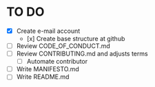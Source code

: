 # TO DO

- [x] Create e-mail account
   -    [x] Create base structure at github 
- [ ] Review CODE_OF_CONDUCT.md
- [ ] Review CONTRIBUTING.md and adjusts terms
   -   [ ] Automate contributor 
- [ ] Write MANIFESTO.md
- [ ] Write README.md
